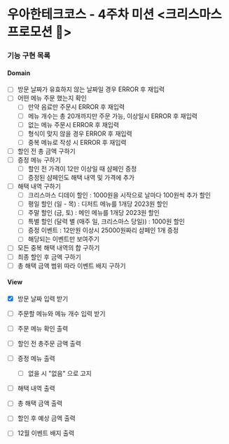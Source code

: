 # 우아한테크코스 - 4주차 미션 <크리스마스 프로모션 🎄>

### 기능 구현 목록

#### Domain

- [ ] 방문 날짜가 유효하지 않는 날짜일 경우 ERROR 후 재입력
- [ ] 어떤 메뉴 주문 했는지 확인
  - [ ] 만약 음료만 주문시 ERROR 후 재입력
  - [ ] 메뉴 개수는 총 20개까지만 주문 가능, 이상일시 ERROR 후 재입력
  - [ ] 없는 메뉴 주문시 ERROR 후 재입력
  - [ ] 형식이 맞지 않을 경우 ERROR 후 재입력
  - [ ] 중복 메뉴로 작성 시 ERROR 후 재입력
- [ ] 할인 전 총 금액 구하기
- [ ] 증정 메뉴 구하기
  - [ ] 할인 전 가격이 12만 이상일 때 샴페인 증정
  - [ ] 증정된 샴페인도 해택 내역 및 가격에 추가
- [ ] 해택 내역 구하기
  - [ ] 크리스마스 디데이 할인 : 1000원을 시작으로 날마다 100원씩 추가 할인
  - [ ] 평일 할인 (일 - 목) : 디저트 메뉴를 1개당 2023원 할인
  - [ ] 주말 할인 (금, 토) : 메인 메뉴를 1개당 2023원 할인
  - [ ] 특별 할인 (달력 별 (매주 일, 크리스마스 당일)) : 1000원 할인
  - [ ] 증정 이벤트 : 12만원 이상시 25000원짜리 샴페인 1개 증정
  - [ ] 해당되는 이벤트만 보여주기
- [ ] 모든 중복 해택 내역의 합 구하기
- [ ] 최종 할인 후 금액 구하기
- [ ] 총 해택 금액 범위 따라 이벤트 배지 구하기

#### View

- [x] 방문 날짜 입력 받기
- [ ] 주문할 메뉴와 메뉴 개수 입력 받기

- [ ] 주문 메뉴 확인 출력
- [ ] 할인 전 총주문 금액 출력
- [ ] 증정 메뉴 출력
  - [ ] 없을 시 "없음" 으로 고지
- [ ] 해택 내역 출력
- [ ] 총 해택 금액 출력
- [ ] 할인 후 예상 금액 출력
- [ ] 12월 이벤트 배지 출력
